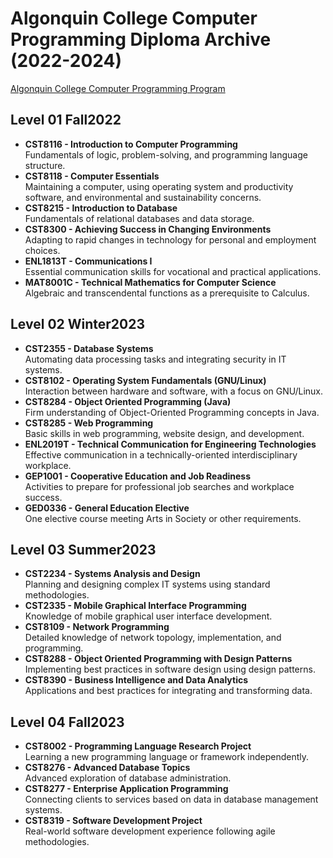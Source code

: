 # Algonquin College Computer Programming Diploma Archive (2022-2024)

[Algonquin College Computer Programming Program](https://www.algonquincollege.com/sat/program/computer-programming/)

## Level 01 Fall2022
- **CST8116 - Introduction to Computer Programming**  
  Fundamentals of logic, problem-solving, and programming language structure.
- **CST8118 - Computer Essentials**  
  Maintaining a computer, using operating system and productivity software, and environmental and sustainability concerns.
- **CST8215 - Introduction to Database**  
  Fundamentals of relational databases and data storage.
- **CST8300 - Achieving Success in Changing Environments**  
  Adapting to rapid changes in technology for personal and employment choices.
- **ENL1813T - Communications I**  
  Essential communication skills for vocational and practical applications.
- **MAT8001C - Technical Mathematics for Computer Science**  
  Algebraic and transcendental functions as a prerequisite to Calculus.

## Level 02 Winter2023
- **CST2355 - Database Systems**  
  Automating data processing tasks and integrating security in IT systems.
- **CST8102 - Operating System Fundamentals (GNU/Linux)**  
  Interaction between hardware and software, with a focus on GNU/Linux.
- **CST8284 - Object Oriented Programming (Java)**  
  Firm understanding of Object-Oriented Programming concepts in Java.
- **CST8285 - Web Programming**  
  Basic skills in web programming, website design, and development.
- **ENL2019T - Technical Communication for Engineering Technologies**  
  Effective communication in a technically-oriented interdisciplinary workplace.
- **GEP1001 - Cooperative Education and Job Readiness**  
  Activities to prepare for professional job searches and workplace success.
- **GED0336 - General Education Elective**  
  One elective course meeting Arts in Society or other requirements.

## Level 03 Summer2023
- **CST2234 - Systems Analysis and Design**  
  Planning and designing complex IT systems using standard methodologies.
- **CST2335 - Mobile Graphical Interface Programming**  
  Knowledge of mobile graphical user interface development.
- **CST8109 - Network Programming**  
  Detailed knowledge of network topology, implementation, and programming.
- **CST8288 - Object Oriented Programming with Design Patterns**  
  Implementing best practices in software design using design patterns.
- **CST8390 - Business Intelligence and Data Analytics**  
  Applications and best practices for integrating and transforming data.

## Level 04 Fall2023
- **CST8002 - Programming Language Research Project**  
  Learning a new programming language or framework independently.
- **CST8276 - Advanced Database Topics**  
  Advanced exploration of database administration.
- **CST8277 - Enterprise Application Programming**  
  Connecting clients to services based on data in database management systems.
- **CST8319 - Software Development Project**  
  Real-world software development experience following agile methodologies.
